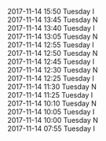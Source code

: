 2017-11-14 15:50 Tuesday  I  
2017-11-14 13:45 Tuesday  N  
2017-11-14 13:40 Tuesday  I  
2017-11-14 13:05 Tuesday  N  
2017-11-14 12:55 Tuesday  I  
2017-11-14 12:50 Tuesday  N  
2017-11-14 12:45 Tuesday  I  
2017-11-14 12:30 Tuesday  N  
2017-11-14 12:25 Tuesday  I  
2017-11-14 11:30 Tuesday  N  
2017-11-14 11:25 Tuesday  I  
2017-11-14 10:10 Tuesday  N  
2017-11-14 10:05 Tuesday  I  
2017-11-14 10:00 Tuesday  N  
2017-11-14 07:55 Tuesday  I  
